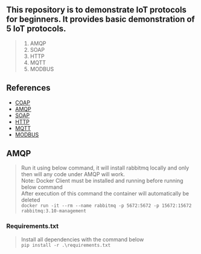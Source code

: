 ## This repository is to demonstrate IoT protocols for beginners. It provides basic demonstration of 5 IoT protocols.  
>1. AMQP  
>2. SOAP  
>3. HTTP  
>4. MQTT
>5. MODBUS

## References
* [COAP](https://aiocoap.readthedocs.io/en/latest/examples.html)    
* [AMQP](https://pypi.org/project/amqp/)      
* [SOAP](https://docs.python-zeep.org/en/master/)    
* [HTTP](https://docs.python.org/3/library/http.html)    
* [MQTT](https://pypi.org/project/paho-mqtt/)  
* [MODBUS](https://pymodbus.readthedocs.io/en/latest/source/example/modules.html)    

## AMQP
> Run it using below command, it will install rabbitmq locally and only then will any code under AMQP will work.    
> Note: Docker Client must be installed and running before running below command  
> After execution of this command the container will automatically be deleted  
`docker run -it --rm --name rabbitmq -p 5672:5672 -p 15672:15672 rabbitmq:3.10-management`

### Requirements.txt
> Install all dependencies with the command below  
`pip install -r .\requirements.txt`
